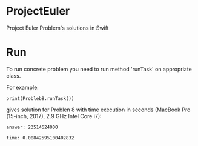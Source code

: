 # ProjectEuler
Project Euler Problem's solutions in Swift 

# Run

To run concrete problem you need to run method 'runTask' on appropriate class.


For example:
```
print(Probleb8.runTask())
```
gives solution for Problen 8 with time execution in seconds (MacBook Pro (15-inch, 2017), 2.9 GHz Intel Core i7):
```
answer: 23514624000

time: 0.00842595100402832
```
